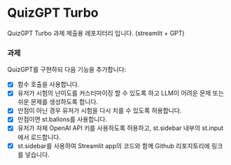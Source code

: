# QuizGPT Turbo

QuizGPT Turbo 과제 제출용 레포지터리 입니다. (streamlit + GPT)

### 과제

QuizGPT를 구현하되 다음 기능을 추가합니다:

- [x] 함수 호출을 사용합니다.
- [x] 유저가 시험의 난이도를 커스터마이징 할 수 있도록 하고 LLM이 어려운 문제 또는 쉬운 문제를 생성하도록 합니다.
- [x] 만점이 아닌 경우 유저가 시험을 다시 치를 수 있도록 허용합니다.
- [x] 만점이면 st.ballons를 사용합니다.
- [x] 유저가 자체 OpenAI API 키를 사용하도록 허용하고, st.sidebar 내부의 st.input에서 로드합니다.
- [x] st.sidebar를 사용하여 Streamlit app의 코드와 함께 Github 리포지토리에 링크를 넣습니다.
